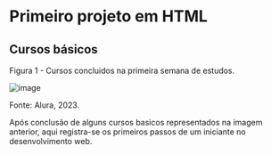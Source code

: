 # Primeiro projeto em HTML
## Cursos básicos 

Figura 1 - Cursos concluidos na primeira semana de estudos.

![image](https://user-images.githubusercontent.com/35145267/215335266-fd0964e0-460d-416b-8556-a19356de08ef.png)

Fonte: Alura, 2023.

Após conclusão de alguns cursos basicos representados na imagem anterior, aqui registra-se os primeiros passos de um iniciante no desenvolvimento web.
